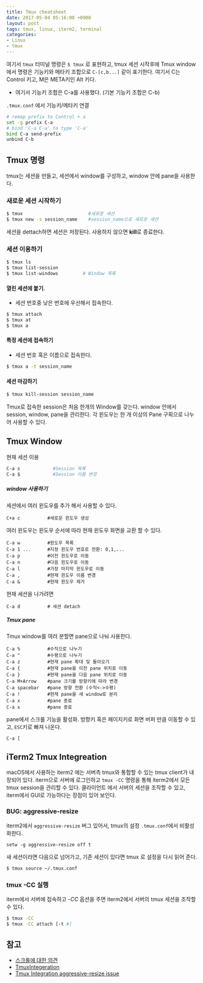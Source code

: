 ```yaml
---
title: Tmux cheatsheet
date: 2017-05-04 05:16:00 +0900
layout: post
tags: tmux, linux, iterm2, terminal
categories:
- Linux
- tmux
---
```


여기서 `tmux` 터미널 명령은 `$ tmux` 로 표현하고, tmux 세션 시작후에 Tmux window 에서 명령은 기능키와 메타키 조합으로 `C-[c,b...]` 같이 표기한다.
여기서 C는 Control 키고, M은 META키인 Alt 키다.
 - 여기서 기능키 조합은 C-a를 사용했다. (기본 기능키 조합은 C-b)

`.tmux.conf` 에서 기능키/메타키 연결

```bash
# remap prefix to Control + a
set -g prefix C-a
# bind 'C-a C-a' to type 'C-a'
bind C-a send-prefix
unbind C-b
```


## Tmux 명령

tmux는 세션을 만들고, 세션에서 window를 구성하고, window 안에 pane을 사용한다.

### 새로운 세션 시작하기

```bash
$ tmux                        #새로운 새션
$ tmux new -s session_name    #session_name으로 새로운 세션
```

세션을 dettach하면 세션은 저장된다. 사용하지 않으면 **kill**로 종료한다.

### 세션 이용하기

```sh
$ tmux ls
$ tmux list-session
$ tmux list-windows         # Window 목록
```

#### 열린 세션에 붙기.
 - 세션 번호중 낮은 번호에 우선해서 접속한다.

```sh
$ tmux attach
$ tmux at
$ tmux a
```

#### 특정 세션에 접속하기
 - 세션 번호 혹은 이름으로 접속한다.

```sh
$ tmux a -t session_name
```

#### 세션 마감하기

```sh
$ tmux kill-session session_name
```

Tmux로 접속한 session은 처음 한개의 Window를 갖는다. window 안에서 session, window, pane을 관리한다. 각 윈도우는 한 개 이상의 Pane 구획으로 나누어 사용할 수 있다.

## Tmux Window

현재 세션 이용

```sh
C-a s            #Session 목록
C-a $            #Session 이름 변경
```


##### window 사용하기

세션에서 여러 윈도우를 추가 해서 사용할 수 있다.

```
C+a c          #새로운 윈도우 생성
```

여러 윈도우는 윈도우 순서에 따라 현재 윈도우 화면을 교환 할 수 있다.

```
C-a w          #윈도우 목록
C-a 1 ...      #지정 윈도우 번호로 전환: 0,1,...
C-a p          #이전 윈도우로 이동
C-a n          #다음 윈도우로 이동
C-a l          #가장 마지막 윈도우로 이동
C-a ,          #현재 윈도우 이름 변경
C-a &          #현재 윈도우 제거
```

현재 세션을 나가려면

```
C-a d          # 세션 detach
```

##### Tmux pane

Tmux window를 여러 분할면 pane으로 나눠 사용한다.

```
C-a %          #수직으로 나누기
C-a "          #수평으로 나누기
C-a z          #현재 pane 확대 및 돌아오기
C-a {          #현재 pane을 이전 pane 위치로 이동
C-a }          #현재 pane을 다음 pane 위치로 이동
C-a M+Arrow    #pane 크기를 방향키에 따라 변경
C-a spacebar   #pane 방향 전환 (수직<->수평)
C-a !          #현재 pane을 새 window로 분리
C-a x          #pane 종료
C-a x          #pane 종료
```

pane에서 스크롤 기능을 활성화. 방향키 혹은 페이지키로 화면 버퍼 만큼 이동할 수 있고, `ESC`키로 빠져 나온다.

```
C-a [
```


## iTerm2 Tmux Integreation

macOS에서 사용하는 iterm2 에는 서버측 tmux와 통합할 수 있는 tmux client가 내장되어 있다. iterm으로 서버에 로그인하고 `tmux -CC` 명령을 통해 iterm2에서 모든 tmux session을 관리할 수 있다. 클라이언트 에서 서버의 세션을 조작할 수 있고, iterm에서 GUI로 가능하다는 장점이 있어 보인다.


### BUG: aggressive-resize

iterm2에서 `aggressive-resize` 버그 있어서, tmux의 설정 `.tmux.conf`에서 비활성화한다.

```
setw -g aggressive-resize off t
```

새 세션이라면 다음으로 넘어가고, 기존 세션이 있다면 tmux 로 설정을 다시 읽어 준다.

```
$ tmux source ~/.tmux.conf
```


### tmux -CC 실행

iterm에서 서버에 접속하고 *-CC* 옵션을 주면 iterm2에서 서버의 tmux 세션을 조작할 수 있다.

```sh
$ tmux -CC
$ tmux -CC attach [-t #]
```

## 참고

- [스크롤에 대한 의견](http://superuser.com/questions/209437/how-do-i-scroll-in-tmux)
- [TmuxIntegeration](https://gitlab.com/gnachman/iterm2/wikis/TmuxIntegration)
- [Tmux Integration aggressive-resize issue](https://github.com/tmux-plugins/tmux-sensible/issues/24)
